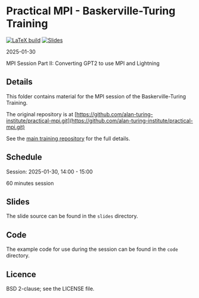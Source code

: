 # Practical MPI - Baskerville-Turing Training

[![LaTeX build](../../actions/workflows/pdflatex.yml/badge.svg)](../../actions/workflows/pdflatex.yml)
[![Slides](https://img.shields.io/badge/PDF-Slides-orange.svg?style=flat)](../gh-action-result/pdf-output/practical-mpi.pdf)

2025-01-30

MPI Session Part II: Converting GPT2 to use MPI and Lightning

## Details

This folder contains material for the MPI session of the Baskerville-Turing Training.

The original repository is at [https://github.com/alan-turing-institute/practical-mpi.git](https://github.com/alan-turing-institute/practical-mpi.git)

See the [main training repository](https://github.com/baskerville-hpc/2025-01-29-Turing-training) for the full details.

## Schedule

Session: 2025-01-30, 14:00 - 15:00

60 minutes session

## Slides

The slide source can be found in the `slides` directory.

## Code

The example code for use during the session can be found in the `code` directory.

## Licence

BSD 2-clause; see the LICENSE file.

